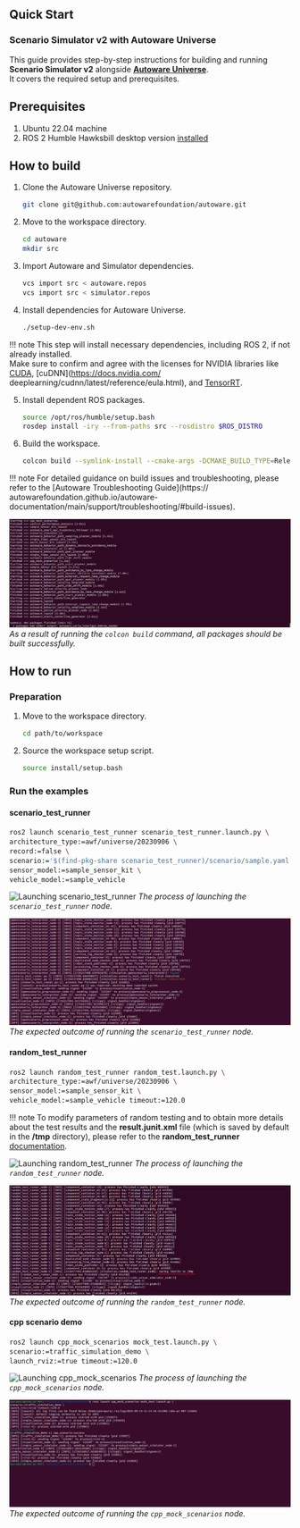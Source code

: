 ## Quick Start  

### Scenario Simulator v2 with Autoware Universe

This guide provides step-by-step instructions for building and running **Scenario Simulator v2** alongside [**Autoware Universe**](https://github.com/autowarefoundation/autoware).<br> It covers the required setup and prerequisites.

## Prerequisites 

1. Ubuntu 22.04 machine
2. ROS 2 Humble Hawksbill desktop version [installed](https://docs.ros.org/en/humble/Installation/Ubuntu-Install-Debians.html)

## How to build

   1. Clone the Autoware Universe repository.
      ```bash
      git clone git@github.com:autowarefoundation/autoware.git
      ```

   2. Move to the workspace directory.
      ```bash
      cd autoware 
      mkdir src 
      ```

   3. Import Autoware and Simulator dependencies.
      ```bash
      vcs import src < autoware.repos  
      vcs import src < simulator.repos
      ```

   4. Install dependencies for Autoware Universe.
      ```bash
      ./setup-dev-env.sh
      ```
!!! note
    This step will install necessary dependencies, including ROS 2, if not already installed. <br> Make sure to confirm and agree with       the licenses for NVIDIA libraries like [CUDA](https://docs.nvidia.com/cuda/eula/index.html), [cuDNN](https://docs.nvidia.com/            deeplearning/cudnn/latest/reference/eula.html), and [TensorRT](https://docs.nvidia.com/deeplearning/tensorrt/sla/index.html).

   5. Install dependent ROS packages.
      ```bash
      source /opt/ros/humble/setup.bash
      rosdep install -iry --from-paths src --rosdistro $ROS_DISTRO
      ```

   6. Build the workspace.
      ```bash
      colcon build --symlink-install --cmake-args -DCMAKE_BUILD_TYPE=Release
      ```
!!! note
    For detailed guidance on build issues and troubleshooting, please refer to the [Autoware Troubleshooting Guide](https://                 autowarefoundation.github.io/autoware-documentation/main/support/troubleshooting/#build-issues).

   ![Build success](../image/ss2_autoware_build_result.png)
   *As a result of running the `colcon build` command, all packages should be built successfully.*

## How to run

### Preparation

   1. Move to the workspace directory.
      ```bash
      cd path/to/workspace
      ```

   2. Source the workspace setup script.
      ```bash
      source install/setup.bash
      ```
### Run the examples

#### scenario_test_runner
   ```bash
   ros2 launch scenario_test_runner scenario_test_runner.launch.py \
   architecture_type:=awf/universe/20230906 \
   record:=false \
   scenario:='$(find-pkg-share scenario_test_runner)/scenario/sample.yaml' \
   sensor_model:=sample_sensor_kit \
   vehicle_model:=sample_vehicle
   ``` 
   ![Launching scenario_test_runner](../image/scenario_test_runner_launch.gif)
   *The process of launching the `scenario_test_runner` node.*

   ![Launching scenario_test_runner](../image/scenario_test_runner_result.png)
   *The expected outcome of running the `scenario_test_runner` node.*
   
#### random_test_runner
   ```bash
   ros2 launch random_test_runner random_test.launch.py \
   architecture_type:=awf/universe/20230906 \
   sensor_model:=sample_sensor_kit \
   vehicle_model:=sample_vehicle timeout:=120.0
   ``` 
!!! note
    To modify parameters of random testing and to obtain more details about the test results and the **result.junit.xml** file (which is     saved by default in the **/tmp** directory), please refer to the **random_test_runner** [documentation](random_test_runner/Usage.md).

   ![Launching random_test_runner](../image/random_test_runner_launch.gif)
   *The process of launching the `random_test_runner` node.*

   ![Result of random_test_runner](../image/random_test_runner_result.png)
   *The expected outcome of running the `random_test_runner` node.*
 
#### cpp scenario demo
   ```bash
   ros2 launch cpp_mock_scenarios mock_test.launch.py \
   scenario:=traffic_simulation_demo \
   launch_rviz:=true timeout:=120.0
   ```
   ![Launching cpp_mock_scenarios](../image/cpp_scenario_launch.gif)
   *The process of launching the `cpp_mock_scenarios` node.*

   ![Result of cpp_mock_scenarios](../image/cpp_scenario_result.png)
   *The expected outcome of running the `cpp_mock_scenarios` node.*
